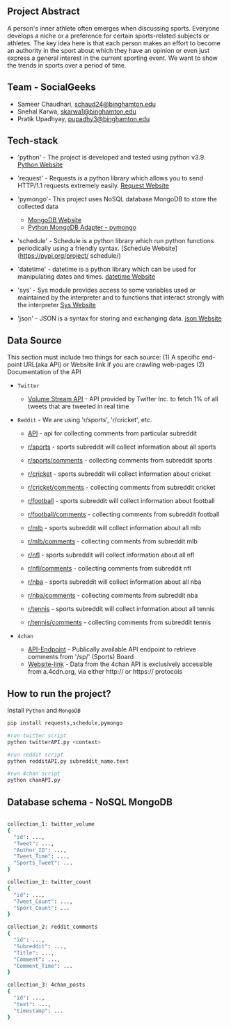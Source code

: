 ## Project Abstract
A person's inner athlete often emerges when discussing sports. Everyone develops a niche or a preference for certain sports-related subjects or athletes. The key idea here is that each person makes an effort to become an authority in the sport about which they have an opinion or even just express a general interest in the current sporting event. We want to show the trends in sports over a period of time.

## Team - SocialGeeks

* Sameer Chaudhari, schaud24@binghamton.edu
* Snehal Karwa, skarwa1@binghamton.edu
* Pratik Upadhyay, pupadhy3@binghamton.edu

## Tech-stack
* 'python' - The project is developed and tested using python v3.9. [Python Website](https://www.python.org/)
* 'request' - Requests is a python library which allows you to send HTTP/1.1 requests extremely easily. [Request Website](https://pypi.org/project/requests/)
* 'pymongo'- This project uses NoSQL database MongoDB to store the collected data
    * [MongoDB Website](https://www.mongodb.com/)
    * [Python MongoDB Adapter - pymongo](https://pymongo.readthedocs.io/en/stable/)
* 'schedule' - Schedule is a python library which run python functions periodically using a friendly syntax. [Schedule Website](https://pypi.org/project/ schedule/)

* 'datetime'  - datetime is a python library which can be used for manipulating dates and times. [datetime Website](https://pypi.org/project/DateTime/)
* 'sys'  - Sys module provides access to some variables used or maintained by the interpreter and to functions that interact strongly with the interpreter 
	   [Sys Website](https://docs.python.org/3/library/sys.html)
* 'json'  - JSON is a syntax for storing and exchanging data. [json Website](https://docs.python.org/3/library/json.html)


## Data Source

This section must include two things for each source: (1) A specific end-point URL(aka API) or Website link if you are crawling web-pages (2) Documentation of the API

* `Twitter`
  * [Volume Stream API](https://developer.twitter.com/en/docs/twitter-api/tweets/volume-streams) - API provided by Twitter Inc. to fetch 1% of all tweets that are tweeted in real time

* `Reddit` - We are using 'r/sports', 'r/cricket', etc.
  * [API](https://www.reddit.com/dev/api#GET_comments_{article}) - api for collecting comments from particular subreddit

  * [r/sports](https://reddit.com/r/sports) - sports subreddit will collect information about all sports
  * [r/sports/comments](https://reddit.com/r/sports/comments) - collecting comments from subreddit sports

  * [r/cricket](https://reddit.com/r/cricket) - sports subreddit will collect information about cricket
  * [r/cricket/comments](https://reddit.com/r/cricket/comments) - collecting comments from subreddit cricket

  * [r/football](https://reddit.com/r/football) - sports subreddit will collect information about football
  * [r/football/comments](https://reddit.com/r/football/comments) - collecting comments from subreddit football

  * [r/mlb](https://reddit.com/r/mlb) - sports subreddit will collect information about all mlb
  * [r/mlb/comments](https://reddit.com/r/mlb/comments) - collecting comments from subreddit mlb

  * [r/nfl](https://reddit.com/r/nfl) - sports subreddit will collect information about all nfl
  * [r/nfl/comments](https://reddit.com/r/nfl/comments) - collecting comments from subreddit nfl

  * [r/nba](https://reddit.com/r/nba) - sports subreddit will collect information about all nba
  * [r/nba/comments](https://reddit.com/r/nba/comments) - collecting comments from subreddit nba

  * [r/tennis](https://reddit.com/r/tennis) - sports subreddit will collect information about all tennis
  * [r/tennis/comments](https://reddit.com/r/tennis/comments) - collecting comments from subreddit tennis

* `4chan`
  * [API-Endpoint](https://a.4cdn.org/sp/catalog.json) - Publically available API endpoint to retrieve comments from '/sp/' (Sports) Board
  * [Website-link](https://github.com/4chan/4chan-API) - Data from the 4chan API is exclusively accessible from a.4cdn.org, via either http:// or https:// protocols


## How to run the project?

Install `Python` and `MongoDB`

```bash
pip install requests,schedule,pymongo

#run twitter script
python twitterAPI.py <context>

#run reddit script
python redditAPI.py subreddit_name.text

#run 4chan script
python chanAPI.py

```

## Database schema - NoSQL MongoDB

```bash

collection_1: twitter_volume
{
  "id": ...,
  "Tweet": ...,
  "Author_ID": ...,
  "Tweet_Time": ...,
  "Sports_Tweet": ...
}

collection_1: twitter_count
{
  "id": ...,
  "Tweet_Count": ...,
  "Sport_Count": ...
}

collection_2: reddit_comments
{
  "id": ...,
  "Subreddit": ...,
  "Title": ...,
  "Comment": ...,
  "Comment_Time": ...
}

collection_3: 4chan_posts
{
  "id": ...,
  "text": ...,
  "timestamp": ...
}
```

